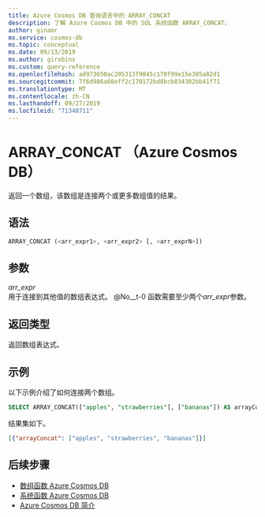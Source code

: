 ```yaml
---
title: Azure Cosmos DB 查询语言中的 ARRAY_CONCAT
description: 了解 Azure Cosmos DB 中的 SQL 系统函数 ARRAY_CONCAT。
author: ginamr
ms.service: cosmos-db
ms.topic: conceptual
ms.date: 09/13/2019
ms.author: girobins
ms.custom: query-reference
ms.openlocfilehash: ad973650ac205313f9045c170f99e15e385a82d1
ms.sourcegitcommit: 7f6d986a60eff2c170172bd8bcb834302bb41f71
ms.translationtype: MT
ms.contentlocale: zh-CN
ms.lasthandoff: 09/27/2019
ms.locfileid: "71348711"
---
```

# <a name="array_concat-azure-cosmos-db"></a>ARRAY_CONCAT （Azure Cosmos DB）
 返回一个数组，该数组是连接两个或更多数组值的结果。  
  
## <a name="syntax"></a>语法
  
```sql
ARRAY_CONCAT (<arr_expr1>, <arr_expr2> [, <arr_exprN>])  
```  
  
## <a name="arguments"></a>参数
  
*arr_expr*  
   用于连接到其他值的数组表达式。 @No__t-0 函数需要至少两个*arr_expr*参数。  
  
## <a name="return-types"></a>返回类型
  
  返回数组表达式。  
  
## <a name="examples"></a>示例
  
  以下示例介绍了如何连接两个数组。  
  
```sql
SELECT ARRAY_CONCAT(["apples", "strawberries"], ["bananas"]) AS arrayConcat 
```  
  
 结果集如下。  
  
```json
[{"arrayConcat": ["apples", "strawberries", "bananas"]}]  
```  
  

## <a name="next-steps"></a>后续步骤

- [数组函数 Azure Cosmos DB](sql-query-array-functions.md)
- [系统函数 Azure Cosmos DB](sql-query-system-functions.md)
- [Azure Cosmos DB 简介](introduction.md)
